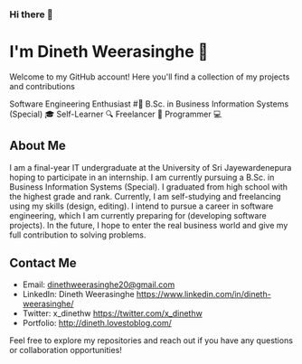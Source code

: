 ### Hi there 👋

# I'm Dineth Weerasinghe 🚀

Welcome to my GitHub account! Here you'll find a collection of my projects and contributions

Software Engineering Enthusiast #🤖
B.Sc. in Business Information Systems (Special) 🎓
Self-Learner 🔍
Freelancer 🔗
Programmer 💻

## About Me

I am a final-year IT undergraduate at the University of Sri Jayewardenepura hoping to participate in an internship. I am currently pursuing a B.Sc. in Business Information Systems (Special). I graduated from high school with the highest grade and rank. Currently, I am self-studying and freelancing using my skills (design, editing). I intend to pursue a career in software engineering, which I am currently preparing for (developing software projects). In the future, I hope to enter the real business world and give my full contribution to solving problems.

## Contact Me

- Email: dinethweerasinghe20@gmail.com
- LinkedIn: Dineth Weerasinghe https://www.linkedin.com/in/dineth-weerasinghe/
- Twitter: x_dinethw https://twitter.com/x_dinethw
- Portfolio: http://dineth.lovestoblog.com/

Feel free to explore my repositories and reach out if you have any questions or collaboration opportunities!



<!--
**DinethWeerasinghe/DinethWeerasinghe** is a ✨ _special_ ✨ repository because its `README.md` (this file) appears on your GitHub profile.

Here are some ideas to get you started:

- 🔭 I’m currently working on ...
- 🌱 I’m currently learning ...
- 👯 I’m looking to collaborate on ...
- 🤔 I’m looking for help with ...
- 💬 Ask me about ...
- 📫 How to reach me: ...
- 😄 Pronouns: ...
- ⚡ Fun fact: ...
-->
